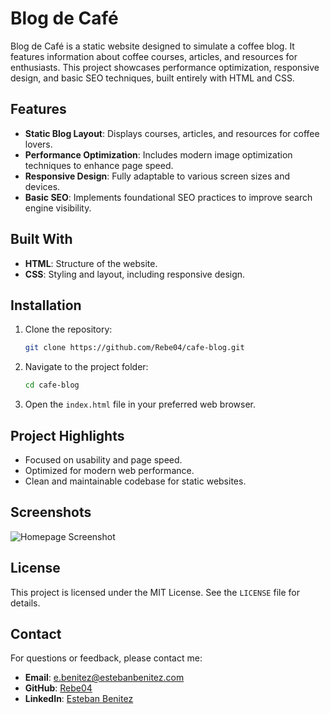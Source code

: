 # Blog de Café

Blog de Café is a static website designed to simulate a coffee blog. It features information about coffee courses, articles, and resources for enthusiasts. This project showcases performance optimization, responsive design, and basic SEO techniques, built entirely with HTML and CSS.

## Features

- **Static Blog Layout**: Displays courses, articles, and resources for coffee lovers.
- **Performance Optimization**: Includes modern image optimization techniques to enhance page speed.
- **Responsive Design**: Fully adaptable to various screen sizes and devices.
- **Basic SEO**: Implements foundational SEO practices to improve search engine visibility.

## Built With

- **HTML**: Structure of the website.
- **CSS**: Styling and layout, including responsive design.

## Installation

1. Clone the repository:
   ```bash
   git clone https://github.com/Rebe04/cafe-blog.git
   ```
2. Navigate to the project folder:
   ```bash
   cd cafe-blog
   ```
3. Open the `index.html` file in your preferred web browser.

## Project Highlights

- Focused on usability and page speed.
- Optimized for modern web performance.
- Clean and maintainable codebase for static websites.

## Screenshots

![Homepage Screenshot](https://estebanbenitez.com/storage/jobs/lfv9IDZDwf34bFf1vpKrd0LTvlVwFHqosU3mZFyI.webp)

## License

This project is licensed under the MIT License. See the `LICENSE` file for details.

## Contact

For questions or feedback, please contact me:

- **Email**: e.benitez@estebanbenitez.com
- **GitHub**: [Rebe04](https://github.com/Rebe04)
- **LinkedIn**: [Esteban Benitez](https://www.linkedin.com/in/estebanbenitez/)
